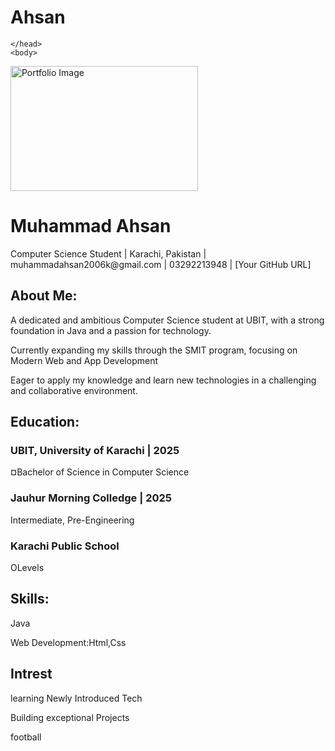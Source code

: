 # Ahsan
<!DOCTYPE html>
<html>
    <head>  
        <title>Portfofio=</title>

    </head>
    <body>
<p></p>
        <img src="image.jpg" alt="Portfolio Image" title="Portfolio Image" width="300" height="200">
        <h1>Muhammad Ahsan</h1>
        <p>Computer Science Student | Karachi, Pakistan | muhammadahsan2006k@gmail.com | 03292213948 | [Your GitHub URL]</p>
<h2>About Me:</h2>
<p>A dedicated and ambitious Computer Science student at UBIT, with a strong foundation in Java and a passion for technology.</p>
 <p>Currently expanding my skills through the SMIT program, focusing on Modern Web and App Development</p>
 <p>Eager to apply my knowledge and learn new technologies in a challenging and collaborative environment.</p>
 <h2>Education:</h2>
 <h3>UBIT, University of Karachi | 2025</h3>
 <p>¤Bachelor of Science in Computer Science</p>
 <h3>Jauhur Morning Colledge | 2025</h3>
 <p>Intermediate, Pre-Engineering</p>
 <h3>Karachi Public School</h3>
 <p>OLevels</p>

 <h2>Skills:</h2>
 <p>Java</p>
 <p>Web Development:Html,Css</p>
 <h2>Intrest</h2>
 <p>learning Newly Introduced Tech</p>
 <p>Building exceptional Projects</p>
 <p>football</p>
    </body>
</html>
